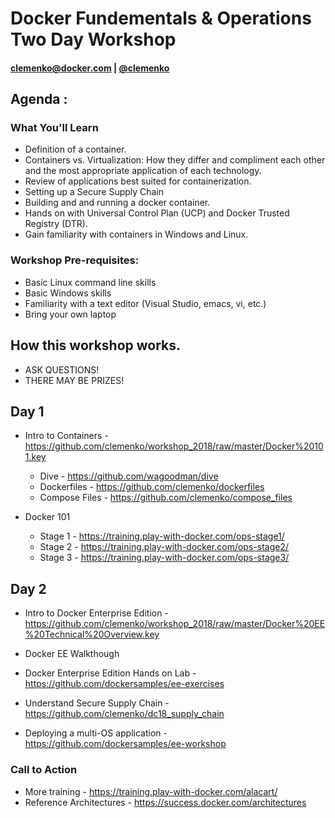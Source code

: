 # Docker Fundementals & Operations Two Day Workshop

#### clemenko@docker.com | [@clemenko](https://twitter.com/clemenko)

## Agenda :
### What You'll Learn
- Definition of a container.
- Containers vs. Virtualization: How they differ and compliment each other and the most appropriate application of each technology.
- Review of applications best suited for containerization.
- Setting up a Secure Supply Chain
- Building and and running a docker container.
- Hands on with Universal Control Plan (UCP) and Docker Trusted Registry (DTR).
- Gain familiarity with containers in Windows and Linux.

### Workshop Pre-requisites:
- Basic Linux command line skills
- Basic Windows skills
- Familiarity with a text editor (Visual Studio, emacs, vi, etc.)
- Bring your own laptop

## How this workshop works. 
- ASK QUESTIONS!
- THERE MAY BE PRIZES!  

## Day 1
- Intro to Containers - https://github.com/clemenko/workshop_2018/raw/master/Docker%20101.key
    - Dive - https://github.com/wagoodman/dive
    - Dockerfiles - https://github.com/clemenko/dockerfiles
    - Compose Files - https://github.com/clemenko/compose_files

- Docker 101 
    - Stage 1 - https://training.play-with-docker.com/ops-stage1/
    - Stage 2 - https://training.play-with-docker.com/ops-stage2/
    - Stage 3 - https://training.play-with-docker.com/ops-stage3/

## Day 2
- Intro to Docker Enterprise Edition - https://github.com/clemenko/workshop_2018/raw/master/Docker%20EE%20Technical%20Overview.key
- Docker EE Walkthough

- Docker Enterprise Edition Hands on Lab - https://github.com/dockersamples/ee-exercises
- Understand Secure Supply Chain - https://github.com/clemenko/dc18_supply_chain
- Deploying a multi-OS application - https://github.com/dockersamples/ee-workshop

### Call to Action
- More training - https://training.play-with-docker.com/alacart/
- Reference Architectures - https://success.docker.com/architectures
